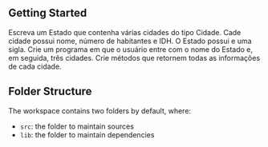 ## Getting Started

Escreva um Estado que contenha várias cidades do tipo Cidade. Cade cidade possui nome, número de habitantes e IDH. O Estado possui e uma sigla. Crie um programa em que o usuário entre com o nome do Estado e, em seguida, três cidades. Crie métodos que retornem todas as informações de cada cidade.

## Folder Structure

The workspace contains two folders by default, where:

- `src`: the folder to maintain sources
- `lib`: the folder to maintain dependencies

